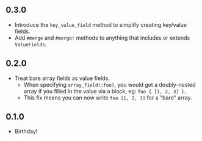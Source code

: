 ## 0.3.0
* Introduce the `key_value_field` method to simplify creating key/value fields.
* Add `#merge` and `#merge!` methods to anything that includes or extends `ValueFields`.

## 0.2.0
* Treat bare array fields as value fields.
  - When specifying `array_field(:foo)`, you would get a doubly-nested array if you filled in the value via a block, eg: `foo { [1, 2, 3] }`.
  - This fix means you can now write `foo [1, 2, 3]` for a "bare" array.

## 0.1.0
* Birthday!
